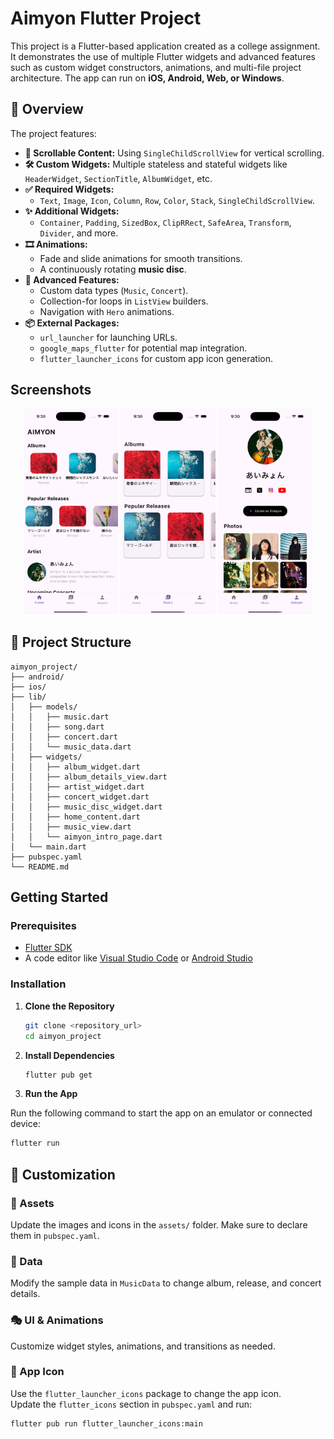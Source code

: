# Aimyon Flutter Project

This project is a Flutter-based application created as a college assignment. It demonstrates the use of multiple Flutter widgets and advanced features such as custom widget constructors, animations, and multi-file project architecture. The app can run on **iOS, Android, Web, or Windows**.

## 🚀 Overview

The project features:
- **📜 Scrollable Content:** Using `SingleChildScrollView` for vertical scrolling.
- **🛠 Custom Widgets:** Multiple stateless and stateful widgets like `HeaderWidget`, `SectionTitle`, `AlbumWidget`, etc.
- **✅ Required Widgets:**  
  - `Text`, `Image`, `Icon`, `Column`, `Row`, `Color`, `Stack`, `SingleChildScrollView`.
- **✨ Additional Widgets:**  
  - `Container`, `Padding`, `SizedBox`, `ClipRRect`, `SafeArea`, `Transform`, `Divider`, and more.
- **🎞️ Animations:**  
  - Fade and slide animations for smooth transitions.  
  - A continuously rotating **music disc**.
- **🎯 Advanced Features:**  
  - Custom data types (`Music`, `Concert`).  
  - Collection-for loops in `ListView` builders.  
  - Navigation with `Hero` animations.
- **📦 External Packages:**  
  - `url_launcher` for launching URLs.  
  - `google_maps_flutter` for potential map integration.  
  - `flutter_launcher_icons` for custom app icon generation.
  
## Screenshots

<p align="center">
  <img src="assets/Screenshot1.png" width="30%" alt="Main Menu">
  <img src="assets/Screenshot2.png" width="30%" alt="Music">
  <img src="assets/Screenshot3.png" width="30%" alt="Aimyon">
</p>

## 📁 Project Structure

```plaintext
aimyon_project/
├── android/
├── ios/
├── lib/
│   ├── models/
│   │   ├── music.dart
│   │   ├── song.dart
│   │   ├── concert.dart
│   │   └── music_data.dart
│   ├── widgets/
│   │   ├── album_widget.dart
│   │   ├── album_details_view.dart
│   │   ├── artist_widget.dart
│   │   ├── concert_widget.dart
│   │   ├── music_disc_widget.dart
│   │   ├── home_content.dart
│   │   ├── music_view.dart
│   │   └── aimyon_intro_page.dart
│   └── main.dart
├── pubspec.yaml
└── README.md
```

## Getting Started

### Prerequisites

- [Flutter SDK](https://flutter.dev/docs/get-started/install)
- A code editor like [Visual Studio Code](https://code.visualstudio.com/) or [Android Studio](https://developer.android.com/studio)

### Installation

1. **Clone the Repository**

   ```bash
   git clone <repository_url>
   cd aimyon_project
   ```

2. **Install Dependencies**

   ```bash
   flutter pub get
   ```

3. **Run the App**

Run the following command to start the app on an emulator or connected device:

```bash
flutter run
```
## 🎨 Customization

### 📂 Assets  
Update the images and icons in the `assets/` folder. Make sure to declare them in `pubspec.yaml`.

### 📜 Data  
Modify the sample data in `MusicData` to change album, release, and concert details.

### 🎭 UI & Animations  
Customize widget styles, animations, and transitions as needed.

### 📱 App Icon  
Use the `flutter_launcher_icons` package to change the app icon.  
Update the `flutter_icons` section in `pubspec.yaml` and run:

```bash
flutter pub run flutter_launcher_icons:main
